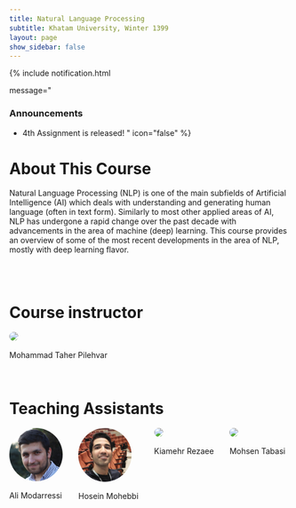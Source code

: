 ```yaml
---
title: Natural Language Processing
subtitle: Khatam University, Winter 1399
layout: page
show_sidebar: false
---
```


{% include notification.html

message="
### Announcements
* 4th Assignment is released!
" 
icon="false"
%}

# About This Course

Natural Language Processing (NLP) is one of the main subfields of Artificial Intelligence (AI) which deals with understanding and generating human language (often in text form). Similarly to most other applied areas of AI, NLP has undergone a rapid change over the past decade with advancements in the area of machine (deep) learning. This course provides an overview of some of the most recent developments in the area of NLP, mostly with deep learning flavor.


<div class="container">
 <br><br>
 
 <div class="columns is-multiline">            
  <div class="column is-desktop is-half-desktop is-one-third-widescreen">
   <h1>
    Course instructor
   </h1>
   <div class="columns is-multiline">
    <div class="column is-6 has-text-centered">
     <img src="assets/img/taher.jpg" height="auto" width="96" style="border-radius:100%">
     <p class="subtitle is-5">Mohammad Taher Pilehvar</p>
    </div>
   </div>
  </div>
 </div>
 
 <br>
 
 <div class="columns is-multiline">        
 
  <div class="column is-desktop is-half-widescreen">
   <h1>
    Teaching Assistants
   </h1>
   <div class="columns is-multiline">
    <div class="column is-3 has-text-centered">
     <img src="assets/img/ali.png" height="auto" width="96" style="border-radius:100%">
     <p class="subtitle is-5">Ali Modarressi</p>
    </div>
    <div class="column is-3 has-text-centered">
     <img src="assets/img/hossein.jpg" height="auto" width="96" style="border-radius:100%">
     <p class="subtitle is-5">Hosein Mohebbi</p>
    </div>
    <div class="column is-3 has-text-centered">
     <img src="assets/img/kiamehr.jpg" height="auto" width="96" style="border-radius:100%">
     <p class="subtitle is-5">Kiamehr Rezaee</p>
    </div>
    <div class="column is-3 has-text-centered">
     <img src="assets/img/mohsen.jpg" height="auto" width="96" style="border-radius:100%">
     <p class="subtitle is-5">Mohsen Tabasi</p>
    </div>
   </div>
   </div>
   </div>
   
   <br><br><br><br>
 
</div>
